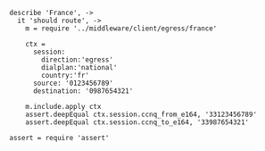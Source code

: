     describe 'France', ->
      it 'should route', ->
        m = require '../middleware/client/egress/france'

        ctx =
          session:
            direction:'egress'
            dialplan:'national'
            country:'fr'
          source: '0123456789'
          destination: '0987654321'

        m.include.apply ctx
        assert.deepEqual ctx.session.ccnq_from_e164, '33123456789'
        assert.deepEqual ctx.session.ccnq_to_e164, '33987654321'

    assert = require 'assert'
